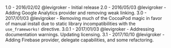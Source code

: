 1.0 -   2016/02/02 @levigroker - Initial release
2.0 -   2016/05/03 @levigroker - Adding Google Analytics provider and removing weak linking.
3.0 -   2017/01/03 @levigroker - Removing much of the CocoaPod magic in favor of manual
        install due to static library incompatibilities with the `use_frameworks!`
        directive.
3.0.1 - 2017/01/03 @levigroker - Addressing documentation warnings. Updating licensing.
3.1 -   2017/10/10 @levigroker - Adding Firebase provider, delegate capabilities, and some refactoring.